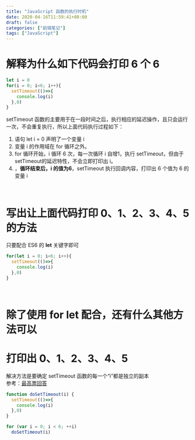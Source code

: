 ```yaml
---
title: "JavaScript 函数的执行时机"
date: 2020-04-16T11:59:41+08:00
draft: false
categories: ["前端笔记"]
tags: ["JavaScript"]
---
```


# 解释为什么如下代码会打印 6 个 6
```JavaScript
let i = 0
for(i = 0; i<6; i++){
  setTimeout(()=>{
    console.log(i)
  },0)
}
```  
setTimeout 函数的主要用于在一段时间之后，执行相应的延迟操作，且只会运行一次，不会重复执行，所以上面代码执行过程如下：  
1. 语句 let i = 0 声明了一个变量 i  
2. 变量 i 的作用域在 for 循环之外。  
3. for 循环开始，i 循环 6 次，每一次循环 i 自增1，执行 setTimeout，但由于setTimeout的延迟特性，不会立即打印出 i。
4. ，**循环结束后，i 的值为6**，setTimeout 执行回调内容，打印出 6 个值为 6 的变量 i


&nbsp;
&nbsp;

# 写出让上面代码打印 0、1、2、3、4、5 的方法
只要配合 ES6 的 **let** 关键字即可  

```JavaScript
for(let i = 0; i<6; i++){
  setTimeout(()=>{
    console.log(i)
  },0)
}
```
&nbsp;
&nbsp;

# 除了使用 for let 配合，还有什么其他方法可以
# 打印出 0、1、2、3、4、5
解决方法是要确定 setTimeout 函数的每一个“i”都是独立的副本  
参考：[最高票回答](https://stackoverflow.com/questions/5226285/settimeout-in-for-loop-does-not-print-consecutive-values)

```JavaScript
function doSetTimeout(i) {
  setTimeout(()=>{
    console.log(i)
  },0)
}

for (var i = 0; i < 6; ++i)
  doSetTimeout(i)
```